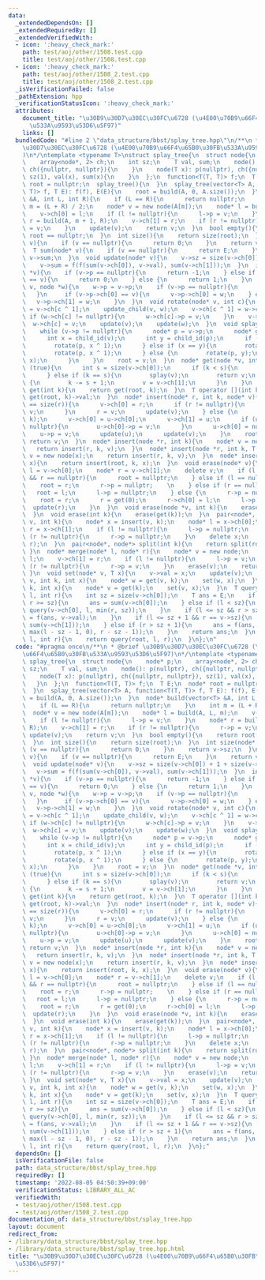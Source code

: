 ```yaml
---
data:
  _extendedDependsOn: []
  _extendedRequiredBy: []
  _extendedVerifiedWith:
  - icon: ':heavy_check_mark:'
    path: test/aoj/other/1508.test.cpp
    title: test/aoj/other/1508.test.cpp
  - icon: ':heavy_check_mark:'
    path: test/aoj/other/1508_2.test.cpp
    title: test/aoj/other/1508_2.test.cpp
  _isVerificationFailed: false
  _pathExtension: hpp
  _verificationStatusIcon: ':heavy_check_mark:'
  attributes:
    document_title: "\u30B9\u30D7\u30EC\u30FC\u6728 (\u4E00\u70B9\u66F4\u65B0\u30FB\
      \u533A\u9593\u53D6\u5F97)"
    links: []
  bundledCode: "#line 2 \"data_structure/bbst/splay_tree.hpp\"\n/**\n * @brief \u30B9\
    \u30D7\u30EC\u30FC\u6728 (\u4E00\u70B9\u66F4\u65B0\u30FB\u533A\u9593\u53D6\u5F97\
    )\n*/\ntemplate <typename T>\nstruct splay_tree{\n  struct node{\n    node* p;\n\
    \    array<node*, 2> ch;\n    int sz;\n    T val, sum;\n    node(): p(nullptr),\
    \ ch({nullptr, nullptr}){\n    }\n    node(T x): p(nullptr), ch({nullptr, nullptr}),\
    \ sz(1), val(x), sum(x){\n    }\n  };\n  function<T(T, T)> f;\n  T E;\n  node*\
    \ root = nullptr;\n  splay_tree(){\n  }\n  splay_tree(vector<T> A, function<T(T,\
    \ T)> f, T E): f(f), E(E){\n    root = build(A, 0, A.size());\n  }\n  node* build(vector<T>\
    \ &A, int L, int R){\n    if (L == R){\n      return nullptr;\n    }\n    int\
    \ m = (L + R) / 2;\n    node* v = new node(A[m]);\n    node* l = build(A, L, m);\n\
    \    v->ch[0] = l;\n    if (l != nullptr){\n      l->p = v;\n    }\n    node*\
    \ r = build(A, m + 1, R);\n    v->ch[1] = r;\n    if (r != nullptr){\n      r->p\
    \ = v;\n    }\n    update(v);\n    return v;\n  }\n  bool empty(){\n    return\
    \ root == nullptr;\n  }\n  int size(){\n    return size(root);\n  }\n  int size(node*\
    \ v){\n    if (v == nullptr){\n      return 0;\n    }\n    return v->sz;\n  }\n\
    \  T sum(node* v){\n    if (v == nullptr){\n      return E;\n    }\n    return\
    \ v->sum;\n  }\n  void update(node* v){\n    v->sz = size(v->ch[0]) + 1 + size(v->ch[1]);\n\
    \    v->sum = f(f(sum(v->ch[0]), v->val), sum(v->ch[1]));\n  }\n  int child_id(node\
    \ *v){\n    if (v->p == nullptr){\n      return -1;\n    } else if (v->p->ch[0]\
    \ == v){\n      return 0;\n    } else {\n      return 1;\n    }\n  }\n  void update_child(node*\
    \ v, node *w){\n    w->p = v->p;\n    if (v->p == nullptr){\n      return;\n \
    \   }\n     if (v->p->ch[0] == v){\n      v->p->ch[0] = w;\n    } else {\n   \
    \   v->p->ch[1] = w;\n    }\n  }\n  void rotate(node* v, int c){\n    node* w\
    \ = v->ch[c ^ 1];\n    update_child(v, w);\n    v->ch[c ^ 1] = w->ch[c];\n   \
    \ if (w->ch[c] != nullptr){\n      w->ch[c]->p = v;\n    }\n    v->p = w;\n  \
    \  w->ch[c] = v;\n    update(v);\n    update(w);\n  }\n  void splay(node* v){\n\
    \    while (v->p != nullptr){\n      node* p = v->p;\n      node* g = p->p;\n\
    \      int x = child_id(v);\n      int y = child_id(p);\n      if (y == -1){\n\
    \        rotate(p, x ^ 1);\n      } else if (x == y){\n        rotate(g, x ^ 1);\n\
    \        rotate(p, x ^ 1);\n      } else {\n        rotate(p, y);\n        rotate(g,\
    \ x);\n      }\n    }\n    root = v;\n  }\n  node* get(node *v, int k){\n    while\
    \ (true){\n      int s = size(v->ch[0]);\n      if (k < s){\n        v = v->ch[0];\n\
    \      } else if (k == s){\n        splay(v);\n        return v;\n      } else\
    \ {\n        k -= s + 1;\n        v = v->ch[1];\n      }\n    }\n  }\n  node*\
    \ get(int k){\n    return get(root, k);\n  }\n  T operator [](int k){\n    return\
    \ get(root, k)->val;\n  }\n  node* insert(node* r, int k, node* v){\n    if (k\
    \ == size(r)){\n      v->ch[0] = r;\n      if (r != nullptr){\n        r->p =\
    \ v;\n      }\n      r = v;\n      update(v);\n    } else {\n      node* u = get(r,\
    \ k);\n      v->ch[0] = u->ch[0];\n      v->ch[1] = u;\n      if (u->ch[0] !=\
    \ nullptr){\n        u->ch[0]->p = v;\n      }\n      u->ch[0] = nullptr;\n  \
    \    u->p = v;\n      update(u);\n      update(v);\n    }\n    root = v;\n   \
    \ return v;\n  }\n  node* insert(node *r, int k){\n    node* v = new node;\n \
    \   return insert(r, k, v);\n  }\n  node* insert(node *r, int k, T x){\n    node*\
    \ v = new node(x);\n    return insert(r, k, v);\n  }\n  node* insert(int k, T\
    \ x){\n    return insert(root, k, x);\n  }\n  void erase(node* v){\n    node*\
    \ l = v->ch[0];\n    node* r = v->ch[1];\n    delete v;\n    if (l == nullptr\
    \ && r == nullptr){\n      root = nullptr;\n    } else if (l == nullptr){\n  \
    \    root = r;\n      r->p = nullptr;    \n    } else if (r == nullptr){\n   \
    \   root = l;\n      l->p = nullptr;\n    } else {\n      r->p = nullptr;\n  \
    \    root = r;\n      r = get(0);\n      r->ch[0] = l;\n      l->p = r;\n    \
    \  update(r);\n    }\n  }\n  void erase(node *v, int k){\n    erase(get(v, k));\n\
    \  }\n  void erase(int k){\n    erase(get(k));\n  }\n  pair<node*, node*> split(node*\
    \ v, int k){\n    node* x = insert(v, k);\n    node* l = x->ch[0];\n    node*\
    \ r = x->ch[1];\n    if (l != nullptr){\n      l->p = nullptr;\n    }\n    if\
    \ (r != nullptr){\n      r->p = nullptr;\n    }\n    delete x;\n    return make_pair(l,\
    \ r);\n  }\n  pair<node*, node*> split(int k){\n    return split(root, k);\n \
    \ }\n  node* merge(node* l, node* r){\n    node* v = new node;\n    v->ch[0] =\
    \ l;\n    v->ch[1] = r;\n    if (l != nullptr){\n      l->p = v;\n    }\n    if\
    \ (r != nullptr){\n      r->p = v;\n    }\n    erase(v);\n    return root;\n \
    \ }\n  void set(node* v, T x){\n    v->val = x;\n    update(v);\n  }\n  void set(node*\
    \ v, int k, int x){\n    node* w = get(v, k);\n    set(w, x);\n  }\n  void set(int\
    \ k, int x){\n    node* v = get(k);\n    set(v, x);\n  }\n  T query(node* v, int\
    \ l, int r){\n    int sz = size(v->ch[0]);\n    T ans = E;\n    if (l == 0 &&\
    \ r >= sz){\n      ans = sum(v->ch[0]);\n    } else if (l < sz){\n      ans =\
    \ query(v->ch[0], l, min(r, sz));\n    }\n    if (l <= sz && r > sz){\n      ans\
    \ = f(ans, v->val);\n    }\n    if (l <= sz + 1 && r == v->sz){\n      ans = f(ans,\
    \ sum(v->ch[1]));\n    } else if (r > sz + 1){\n      ans = f(ans, query(v->ch[1],\
    \ max(l - sz - 1, 0), r - sz - 1));\n    }\n    return ans;\n  }\n  T query(int\
    \ l, int r){\n    return query(root, l, r);\n  }\n};\n"
  code: "#pragma once\n/**\n * @brief \u30B9\u30D7\u30EC\u30FC\u6728 (\u4E00\u70B9\
    \u66F4\u65B0\u30FB\u533A\u9593\u53D6\u5F97)\n*/\ntemplate <typename T>\nstruct\
    \ splay_tree{\n  struct node{\n    node* p;\n    array<node*, 2> ch;\n    int\
    \ sz;\n    T val, sum;\n    node(): p(nullptr), ch({nullptr, nullptr}){\n    }\n\
    \    node(T x): p(nullptr), ch({nullptr, nullptr}), sz(1), val(x), sum(x){\n \
    \   }\n  };\n  function<T(T, T)> f;\n  T E;\n  node* root = nullptr;\n  splay_tree(){\n\
    \  }\n  splay_tree(vector<T> A, function<T(T, T)> f, T E): f(f), E(E){\n    root\
    \ = build(A, 0, A.size());\n  }\n  node* build(vector<T> &A, int L, int R){\n\
    \    if (L == R){\n      return nullptr;\n    }\n    int m = (L + R) / 2;\n  \
    \  node* v = new node(A[m]);\n    node* l = build(A, L, m);\n    v->ch[0] = l;\n\
    \    if (l != nullptr){\n      l->p = v;\n    }\n    node* r = build(A, m + 1,\
    \ R);\n    v->ch[1] = r;\n    if (r != nullptr){\n      r->p = v;\n    }\n   \
    \ update(v);\n    return v;\n  }\n  bool empty(){\n    return root == nullptr;\n\
    \  }\n  int size(){\n    return size(root);\n  }\n  int size(node* v){\n    if\
    \ (v == nullptr){\n      return 0;\n    }\n    return v->sz;\n  }\n  T sum(node*\
    \ v){\n    if (v == nullptr){\n      return E;\n    }\n    return v->sum;\n  }\n\
    \  void update(node* v){\n    v->sz = size(v->ch[0]) + 1 + size(v->ch[1]);\n \
    \   v->sum = f(f(sum(v->ch[0]), v->val), sum(v->ch[1]));\n  }\n  int child_id(node\
    \ *v){\n    if (v->p == nullptr){\n      return -1;\n    } else if (v->p->ch[0]\
    \ == v){\n      return 0;\n    } else {\n      return 1;\n    }\n  }\n  void update_child(node*\
    \ v, node *w){\n    w->p = v->p;\n    if (v->p == nullptr){\n      return;\n \
    \   }\n     if (v->p->ch[0] == v){\n      v->p->ch[0] = w;\n    } else {\n   \
    \   v->p->ch[1] = w;\n    }\n  }\n  void rotate(node* v, int c){\n    node* w\
    \ = v->ch[c ^ 1];\n    update_child(v, w);\n    v->ch[c ^ 1] = w->ch[c];\n   \
    \ if (w->ch[c] != nullptr){\n      w->ch[c]->p = v;\n    }\n    v->p = w;\n  \
    \  w->ch[c] = v;\n    update(v);\n    update(w);\n  }\n  void splay(node* v){\n\
    \    while (v->p != nullptr){\n      node* p = v->p;\n      node* g = p->p;\n\
    \      int x = child_id(v);\n      int y = child_id(p);\n      if (y == -1){\n\
    \        rotate(p, x ^ 1);\n      } else if (x == y){\n        rotate(g, x ^ 1);\n\
    \        rotate(p, x ^ 1);\n      } else {\n        rotate(p, y);\n        rotate(g,\
    \ x);\n      }\n    }\n    root = v;\n  }\n  node* get(node *v, int k){\n    while\
    \ (true){\n      int s = size(v->ch[0]);\n      if (k < s){\n        v = v->ch[0];\n\
    \      } else if (k == s){\n        splay(v);\n        return v;\n      } else\
    \ {\n        k -= s + 1;\n        v = v->ch[1];\n      }\n    }\n  }\n  node*\
    \ get(int k){\n    return get(root, k);\n  }\n  T operator [](int k){\n    return\
    \ get(root, k)->val;\n  }\n  node* insert(node* r, int k, node* v){\n    if (k\
    \ == size(r)){\n      v->ch[0] = r;\n      if (r != nullptr){\n        r->p =\
    \ v;\n      }\n      r = v;\n      update(v);\n    } else {\n      node* u = get(r,\
    \ k);\n      v->ch[0] = u->ch[0];\n      v->ch[1] = u;\n      if (u->ch[0] !=\
    \ nullptr){\n        u->ch[0]->p = v;\n      }\n      u->ch[0] = nullptr;\n  \
    \    u->p = v;\n      update(u);\n      update(v);\n    }\n    root = v;\n   \
    \ return v;\n  }\n  node* insert(node *r, int k){\n    node* v = new node;\n \
    \   return insert(r, k, v);\n  }\n  node* insert(node *r, int k, T x){\n    node*\
    \ v = new node(x);\n    return insert(r, k, v);\n  }\n  node* insert(int k, T\
    \ x){\n    return insert(root, k, x);\n  }\n  void erase(node* v){\n    node*\
    \ l = v->ch[0];\n    node* r = v->ch[1];\n    delete v;\n    if (l == nullptr\
    \ && r == nullptr){\n      root = nullptr;\n    } else if (l == nullptr){\n  \
    \    root = r;\n      r->p = nullptr;    \n    } else if (r == nullptr){\n   \
    \   root = l;\n      l->p = nullptr;\n    } else {\n      r->p = nullptr;\n  \
    \    root = r;\n      r = get(0);\n      r->ch[0] = l;\n      l->p = r;\n    \
    \  update(r);\n    }\n  }\n  void erase(node *v, int k){\n    erase(get(v, k));\n\
    \  }\n  void erase(int k){\n    erase(get(k));\n  }\n  pair<node*, node*> split(node*\
    \ v, int k){\n    node* x = insert(v, k);\n    node* l = x->ch[0];\n    node*\
    \ r = x->ch[1];\n    if (l != nullptr){\n      l->p = nullptr;\n    }\n    if\
    \ (r != nullptr){\n      r->p = nullptr;\n    }\n    delete x;\n    return make_pair(l,\
    \ r);\n  }\n  pair<node*, node*> split(int k){\n    return split(root, k);\n \
    \ }\n  node* merge(node* l, node* r){\n    node* v = new node;\n    v->ch[0] =\
    \ l;\n    v->ch[1] = r;\n    if (l != nullptr){\n      l->p = v;\n    }\n    if\
    \ (r != nullptr){\n      r->p = v;\n    }\n    erase(v);\n    return root;\n \
    \ }\n  void set(node* v, T x){\n    v->val = x;\n    update(v);\n  }\n  void set(node*\
    \ v, int k, int x){\n    node* w = get(v, k);\n    set(w, x);\n  }\n  void set(int\
    \ k, int x){\n    node* v = get(k);\n    set(v, x);\n  }\n  T query(node* v, int\
    \ l, int r){\n    int sz = size(v->ch[0]);\n    T ans = E;\n    if (l == 0 &&\
    \ r >= sz){\n      ans = sum(v->ch[0]);\n    } else if (l < sz){\n      ans =\
    \ query(v->ch[0], l, min(r, sz));\n    }\n    if (l <= sz && r > sz){\n      ans\
    \ = f(ans, v->val);\n    }\n    if (l <= sz + 1 && r == v->sz){\n      ans = f(ans,\
    \ sum(v->ch[1]));\n    } else if (r > sz + 1){\n      ans = f(ans, query(v->ch[1],\
    \ max(l - sz - 1, 0), r - sz - 1));\n    }\n    return ans;\n  }\n  T query(int\
    \ l, int r){\n    return query(root, l, r);\n  }\n};"
  dependsOn: []
  isVerificationFile: false
  path: data_structure/bbst/splay_tree.hpp
  requiredBy: []
  timestamp: '2022-08-05 04:50:39+09:00'
  verificationStatus: LIBRARY_ALL_AC
  verifiedWith:
  - test/aoj/other/1508.test.cpp
  - test/aoj/other/1508_2.test.cpp
documentation_of: data_structure/bbst/splay_tree.hpp
layout: document
redirect_from:
- /library/data_structure/bbst/splay_tree.hpp
- /library/data_structure/bbst/splay_tree.hpp.html
title: "\u30B9\u30D7\u30EC\u30FC\u6728 (\u4E00\u70B9\u66F4\u65B0\u30FB\u533A\u9593\
  \u53D6\u5F97)"
---
```

